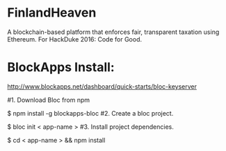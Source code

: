 # FinlandHeaven
A blockchain-based platform that enforces fair, transparent taxation using Ethereum. For HackDuke 2016: Code for Good.

# BlockApps Install:
http://www.blockapps.net/dashboard/quick-starts/bloc-keyserver

#1. Download Bloc from npm

$ npm install -g blockapps-bloc
#2. Create a bloc project.

$ bloc init < app-name >
#3. Install project dependencies.

$ cd < app-name > && npm install
